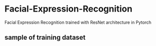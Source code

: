 # Facial-Expression-Recognition
Facial Expression Recognition trained with ResNet architecture in Pytorch

## sample of training dataset
